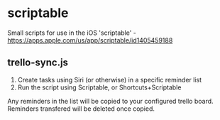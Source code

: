 # scriptable
Small scripts for use in the iOS 'scriptable' - https://apps.apple.com/us/app/scriptable/id1405459188

## trello-sync.js
1. Create tasks using Siri (or otherwise) in a specific reminder list
1. Run the script using Scriptable, or Shortcuts+Scriptable

Any reminders in the list will be copied to your configured trello board. Reminders transfered will be deleted once copied.
